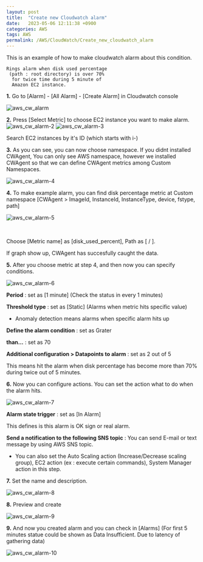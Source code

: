 ```yaml
---
layout: post
title:  "Create new Cloudwatch alarm"
date:   2023-05-06 12:11:38 +0900
categories: AWS
tags: AWS
permalink: /AWS/CloudWatch/Create_new_cloudwatch_alarm
---
```


This is an example of how to make cloudwatch alarm about this condition.

```
Rings alarm when disk used percentage
 (path : root directory) is over 70%
  for twice time during 5 minute of 
  Amazon EC2 instance.
```

**1.** Go to [Alarm] - [All Alarm] - [Create Alarm] in Cloudwatch console

![aws_cw_alarm](/assets/aws/cloudwatch/cw-alarm-1.png)

**2.** Press [Select Metric] to choose EC2 instance you want to make alarm.
![aws_cw_alarm-2](/assets/aws/cloudwatch/cw-alarm-2.png)
![aws_cw_alarm-3](/assets/aws/cloudwatch/cw-alarm-3.png)

Search EC2 instances by it's ID (which starts with i-) 

**3.** As you can see, you can now choose namespace. If you didnt installed CWAgent, You can only see AWS namespace, however we installed CWAgent so that we can define CWAgent metrics among Custom Namespaces.

![aws_cw_alarm-4](/assets/aws/cloudwatch/cw-alarm-4.png)


**4.** To make example alarm, you can find disk percentage metric at Custom namespace [CWAgent > ImageId, InstanceId, InstanceType, device, fstype, path]


![aws_cw_alarm-5](/assets/aws/cloudwatch/cw-alarm-5.png)

<Br>

Choose [Metric name] as [disk_used_percent], Path as [ / ].

If graph show up, CWAgent has succesfully caught the data.

**5.** After you choose metric at step 4, and then now you can specify conditions.

![aws_cw_alarm-6](/assets/aws/cloudwatch/cw-alarm-6.png)

    
**Period** : set as [1 minute] (Check the status in every 1 minutes)

**Threshold type** : set as [Static] (Alarms when metric hits specific value)

- Anomaly detection means alarms when specific alarm hits up

**Define the alarm condition** : set as Grater

**than…** : set as 70

**Additional configuration > Datapoints to alarm** : set as 2 out of 5 

This means hit the alarm when disk percentage has become more than 70% during twice out of 5 minutes.

**6.** Now you can configure actions. You can set the action what to do when the alarm hits.

![aws_cw_alarm-7](/assets/aws/cloudwatch/cw-alarm-7.png)

**Alarm state trigger** : set as [In Alarm] 

This defines is this alarm is OK sign or real alarm.

**Send a notification to the following SNS topic** : You can send E-mail or text message by using AWS SNS topic.

- You can also set the Auto Scaling action (Increase/Decrease scaling group), EC2 action (ex : execute certain commands), System Manager action in this step.

**7.** Set the name and description.

![aws_cw_alarm-8](/assets/aws/cloudwatch/cw-alarm-8.png)

**8.** Preview and create

![aws_cw_alarm-9](/assets/aws/cloudwatch/cw-alarm-9.png)

**9.** And now you created alarm and you can check in [Alarms]
(For first 5 minutes statue could be shown as Data Insufficient. Due to latency of gathering data)

![aws_cw_alarm-10](/assets/aws/cloudwatch/cw-alarm-10.png)
